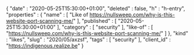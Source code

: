 {
  "date" : "2020-05-25T15:30:00+01:00",
  "deleted" : false,
  "h" : "h-entry",
  "properties" : {
    "name" : [ "Like of https://nullsweep.com/why-is-this-website-port-scanning-me/" ],
    "published" : [ "2020-05-25T15:30:00+01:00" ],
    "category" : [ "security" ],
    "like-of" : [ "https://nullsweep.com/why-is-this-website-port-scanning-me/" ]
  },
  "kind" : "likes",
  "slug" : "2020/05/axzsf",
  "tags" : [ "security" ],
  "client_id" : "https://indigenous.realize.be"
}
